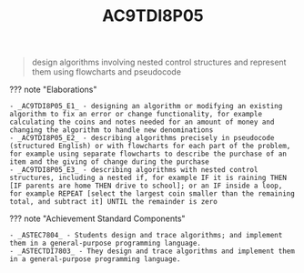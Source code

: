 ﻿---
backlinks:
- title: Learning Areas
  url: /sense/Teaching/Curriculum/v9/v9-learning-areas.html
tags: australian-curriculum
title: AC9TDI8P05
type: note
---
> design algorithms involving nested control structures and represent them using flowcharts and pseudocode

??? note "Elaborations"

	- _AC9TDI8P05_E1_ - designing an algorithm or modifying an existing algorithm to fix an error or change functionality, for example calculating the coins and notes needed for an amount of money and changing the algorithm to handle new denominations
	- _AC9TDI8P05_E2_ - describing algorithms precisely in pseudocode (structured English) or with flowcharts for each part of the problem, for example using separate flowcharts to describe the purchase of an item and the giving of change during the purchase
	- _AC9TDI8P05_E3_ - describing algorithms with nested control structures, including a nested if, for example IF it is raining THEN [IF parents are home THEN drive to school]; or an IF inside a loop, for example REPEAT [select the largest coin smaller than the remaining total, and subtract it] UNTIL the remainder is zero
??? note "Achievement Standard Components"

	- _ASTEC7804_ - Students design and trace algorithms; and implement them in a general-purpose programming language.
	- _ASTECTDI7803_ - They design and trace algorithms and implement them in a general-purpose programming language.